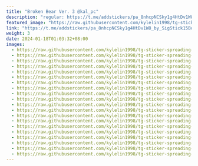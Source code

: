 ```yaml
---
title: "Broken Bear Ver. 3 @kal_pc"
description: "regular: https://t.me/addstickers/pa_8nhcpNCSky1g4HtDv1W8_by_SigStick15Bot"
featured_image: "https://raw.githubusercontent.com/kylelin1998/tg-sticker-spreading-worldwide-images/main/img/c988e798-b6bf-4af9-a1be-fa52e319936c.jpg"
link: "https://t.me/addstickers/pa_8nhcpNCSky1g4HtDv1W8_by_SigStick15Bot"
weight: 3
date: 2024-01-18T01:03:32+08:00
images:
  - https://raw.githubusercontent.com/kylelin1998/tg-sticker-spreading-worldwide-images/main/img/c988e798-b6bf-4af9-a1be-fa52e319936c.jpg
  - https://raw.githubusercontent.com/kylelin1998/tg-sticker-spreading-worldwide-images/main/img/595fdc5a-30f0-4e91-b479-20958c5e1814.jpg
  - https://raw.githubusercontent.com/kylelin1998/tg-sticker-spreading-worldwide-images/main/img/d5b8293f-ba65-4d85-b5f3-c113a3501c6c.jpg
  - https://raw.githubusercontent.com/kylelin1998/tg-sticker-spreading-worldwide-images/main/img/1b26e883-e927-4bb8-8772-76150a83cfa9.jpg
  - https://raw.githubusercontent.com/kylelin1998/tg-sticker-spreading-worldwide-images/main/img/fee4937c-21d7-4b8c-b72a-2c442494142e.jpg
  - https://raw.githubusercontent.com/kylelin1998/tg-sticker-spreading-worldwide-images/main/img/a91c72eb-1ec6-4124-9c54-1bda4ffaf145.jpg
  - https://raw.githubusercontent.com/kylelin1998/tg-sticker-spreading-worldwide-images/main/img/738246f1-3c00-4066-b334-2513aca191a7.jpg
  - https://raw.githubusercontent.com/kylelin1998/tg-sticker-spreading-worldwide-images/main/img/3c0d83d1-4137-45d0-8a11-707f15665801.jpg
  - https://raw.githubusercontent.com/kylelin1998/tg-sticker-spreading-worldwide-images/main/img/0df885a7-9039-42a4-9a9c-aa96444cadde.jpg
  - https://raw.githubusercontent.com/kylelin1998/tg-sticker-spreading-worldwide-images/main/img/7681b950-0694-4407-9bd4-f556d718e740.jpg
  - https://raw.githubusercontent.com/kylelin1998/tg-sticker-spreading-worldwide-images/main/img/7ef5ac95-5ea4-4b68-9780-f1fc0f9c3b63.jpg
  - https://raw.githubusercontent.com/kylelin1998/tg-sticker-spreading-worldwide-images/main/img/fa646a4c-fae0-47af-aa78-32d6ca597e54.jpg
  - https://raw.githubusercontent.com/kylelin1998/tg-sticker-spreading-worldwide-images/main/img/41d4c542-6e88-42ef-8c3a-24223c14fda5.jpg
  - https://raw.githubusercontent.com/kylelin1998/tg-sticker-spreading-worldwide-images/main/img/6214e455-16ff-4523-99fe-c56245c69373.jpg
  - https://raw.githubusercontent.com/kylelin1998/tg-sticker-spreading-worldwide-images/main/img/a4ae55dc-4abf-43ef-a6ba-1192570e094f.jpg
  - https://raw.githubusercontent.com/kylelin1998/tg-sticker-spreading-worldwide-images/main/img/6c6e2844-dc00-41e8-b742-43cc31968c1b.jpg
  - https://raw.githubusercontent.com/kylelin1998/tg-sticker-spreading-worldwide-images/main/img/9a410a3f-3aa6-4d1d-af9f-7bb0fccd11b7.jpg
  - https://raw.githubusercontent.com/kylelin1998/tg-sticker-spreading-worldwide-images/main/img/c8da5744-2668-437c-bd38-723323c3ad8f.jpg
  - https://raw.githubusercontent.com/kylelin1998/tg-sticker-spreading-worldwide-images/main/img/80521244-2050-4c65-9f9a-48a017502ff8.jpg
  - https://raw.githubusercontent.com/kylelin1998/tg-sticker-spreading-worldwide-images/main/img/1280a74f-9d1b-4aa3-853e-03b82d986c67.jpg
---
```

